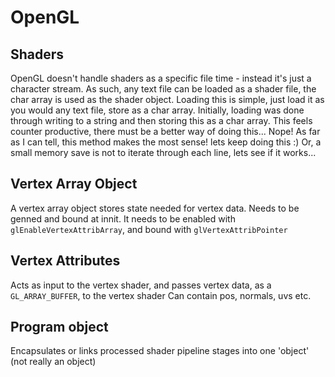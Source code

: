 # OpenGL

## Shaders
OpenGL doesn't handle shaders as a specific file time - instead it's just a character stream. 
As such, any text file can be loaded as a shader file, the char array is used as the shader object.
Loading this is simple, just load it as you would any text file, store as a char array.
Initially, loading was done through writing to a string and then storing this as a char array.
This feels counter productive, there must be a better way of doing this...
Nope! As far as I can tell, this method makes the most sense! lets keep doing this :)
Or, a small memory save is not to iterate through each line, lets see if it works...

## Vertex Array Object
A vertex array object stores state needed for vertex data. Needs to be genned and bound at innit.
It needs to be enabled with `glEnableVertexAttribArray`, and bound with `glVertexAttribPointer`

## Vertex Attributes 
Acts as input to the vertex shader, and passes vertex data, as a `GL_ARRAY_BUFFER`, to the vertex shader
Can contain pos, normals, uvs etc.

## Program object
Encapsulates or links processed shader pipeline stages into one 'object' (not really an object)
